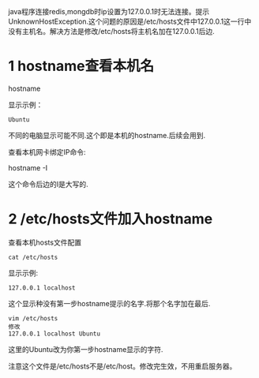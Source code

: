 <div class="jumbotron">
<p>java程序连接redis,mongdb时ip设置为127.0.0.1时无法连接。提示UnknownHostException.这个问题的原因是/etc/hosts文件中127.0.0.1这一行中没有主机名。解决方法是修改/etc/hosts将主机名加在127.0.0.1后边.</p>  
</div>

1 hostname查看本机名
===

hostname

显示示例：

```
Ubuntu
```

不同的电脑显示可能不同.这个即是本机的hostname.后续会用到.


查看本机网卡绑定IP命令:

hostname -I

这个命令后边的I是大写的.


2 /etc/hosts文件加入hostname
===

查看本机hosts文件配置
```
cat /etc/hosts
```
显示示例:

```
127.0.0.1 localhost
```

这个显示种没有第一步hostname提示的名字.将那个名字加在最后.

```
vim /etc/hosts
修改
127.0.0.1 localhost Ubuntu
``` 
这里的Ubuntu改为你第一步hostname显示的字符.

注意这个文件是/etc/hosts不是/etc/host。修改完生效，不用重启服务器。